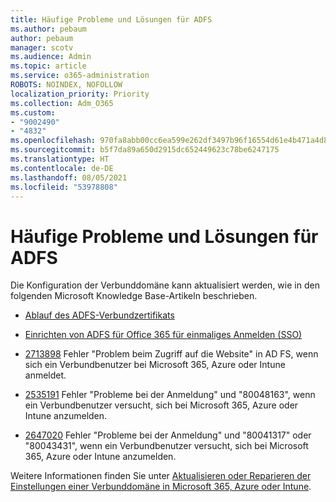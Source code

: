 ```yaml
---
title: Häufige Probleme und Lösungen für ADFS
ms.author: pebaum
author: pebaum
manager: scotv
ms.audience: Admin
ms.topic: article
ms.service: o365-administration
ROBOTS: NOINDEX, NOFOLLOW
localization_priority: Priority
ms.collection: Adm_O365
ms.custom:
- "9002490"
- "4832"
ms.openlocfilehash: 970fa8abb00cc6ea599e262df3497b96f16554d61e4b471a4d8a62506b8cb483
ms.sourcegitcommit: b5f7da89a650d2915dc652449623c78be6247175
ms.translationtype: HT
ms.contentlocale: de-DE
ms.lasthandoff: 08/05/2021
ms.locfileid: "53978808"
---
```

# <a name="common-issues-and-resolutions-for-adfs"></a>Häufige Probleme und Lösungen für ADFS

Die Konfiguration der Verbunddomäne kann aktualisiert werden, wie in den folgenden Microsoft Knowledge Base-Artikeln beschrieben.

- [Ablauf des ADFS-Verbundzertifikats](adfs-federation-certificate-expiring.md)

- [Einrichten von ADFS für Office 365 für einmaliges Anmelden (SSO)](https://docs.microsoft.com/office365/troubleshoot/active-directory/set-up-adfs-for-single-sign-on)

- [2713898](https://support.microsoft.com/help/2713898) Fehler "Problem beim Zugriff auf die Website" in AD FS, wenn sich ein Verbundbenutzer bei Microsoft 365, Azure oder Intune anmeldet.

- [2535191](https://support.microsoft.com/help/2535191) Fehler "Probleme bei der Anmeldung" und "80048163", wenn ein Verbundbenutzer versucht, sich bei Microsoft 365, Azure oder Intune anzumelden.

- [2647020](https://support.microsoft.com/help/2647020) Fehler "Probleme bei der Anmeldung" und "80041317" oder "80043431", wenn ein Verbundbenutzer versucht, sich bei Microsoft 365, Azure oder Intune anzumelden.

Weitere Informationen finden Sie unter [Aktualisieren oder Reparieren der Einstellungen einer Verbunddomäne in Microsoft 365, Azure oder Intune](https://docs.microsoft.com/office365/troubleshoot/active-directory/update-federated-domain-office-365).
